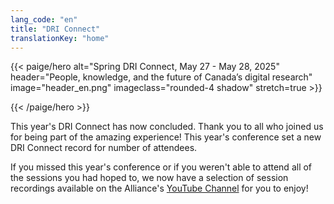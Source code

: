 ```yaml
---
lang_code: "en"
title: "DRI Connect"
translationKey: "home"
---
```


{{< paige/hero
    alt="Spring DRI Connect, May 27 - May 28, 2025"
    header="People, knowledge, and the future of Canada’s digital research"
    image="header_en.png"
    imageclass="rounded-4 shadow"
    stretch=true >}}

{{< /paige/hero >}}

This year's DRI Connect has now concluded. Thank you to all who joined us for
being part of the amazing experience! This year's conference set a new
DRI Connect record for number of attendees.

If you missed this year's conference or if you weren't able to attend all of the
sessions you had hoped to, we now have a selection of session recordings
available on the Alliance's [YouTube Channel](https://youtube.com/playlist?list=PL2jE_DQZemnXBYSEzzxxm86dbgVCXalPi)
for you to enjoy!
